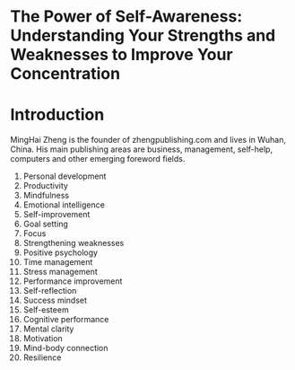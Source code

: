 # The Power of Self-Awareness: Understanding Your Strengths and Weaknesses to Improve Your Concentration

# Introduction



MingHai Zheng is the founder of zhengpublishing.com and lives in Wuhan, China. His main publishing areas are business, management, self-help, computers and other emerging foreword fields.




1. Personal development
2. Productivity
3. Mindfulness
4. Emotional intelligence
5. Self-improvement
6. Goal setting
7. Focus
8. Strengthening weaknesses
9. Positive psychology
10. Time management
11. Stress management
12. Performance improvement
13. Self-reflection
14. Success mindset
15. Self-esteem
16. Cognitive performance
17. Mental clarity
18. Motivation
19. Mind-body connection
20. Resilience

